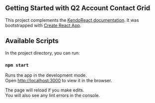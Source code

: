 ## Getting Started with Q2 Account Contact Grid

This project complements the [KendoReact documentation](https://www.telerik.com/kendo-react-ui/getting-started/). 
It was bootstrapped with [Create React App](https://github.com/facebook/create-react-app).

## Available Scripts
In the project directory, you can run:

### `npm start`

Runs the app in the development mode.<br>
Open [http://localhost:3000](http://localhost:3000) to view it in the browser.

The page will reload if you make edits.<br>
You will also see any lint errors in the console.
